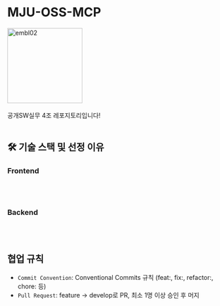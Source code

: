 # MJU-OSS-MCP
<img width="170" height="170" alt="embl02" src="https://github.com/user-attachments/assets/44f2ec4a-fd14-4e61-b850-1e985aa679ae" />

<br>
<br>
공개SW실무
4조 레포지토리입니다!
<br>
<br>

## 🛠 기술 스택 및 선정 이유
### Frontend
<br>
<br>

### Backend
<br>
<br>

## 협업 규칙
- `Commit Convention`: Conventional Commits 규칙 (feat:, fix:, refactor:, chore: 등)
- `Pull Request`: feature → develop로 PR, 최소 1명 이상 승인 후 머지
